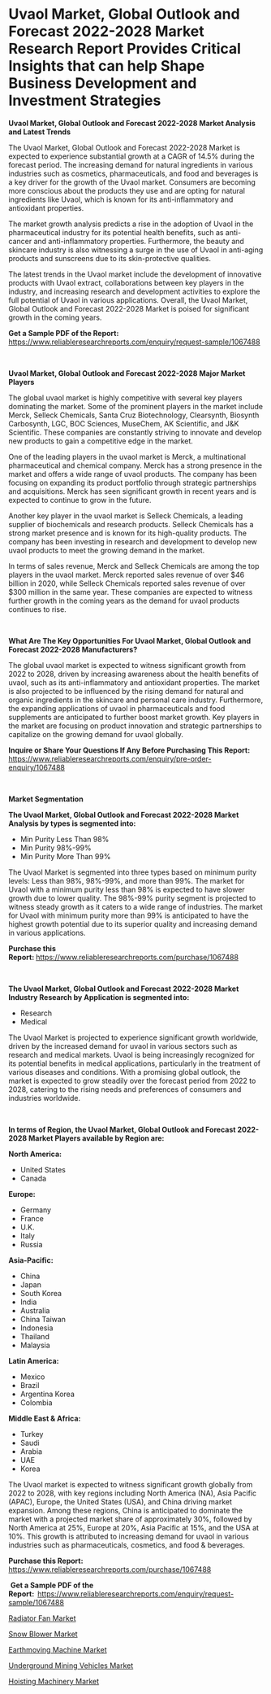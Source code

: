 <p><h1>Uvaol Market, Global Outlook and Forecast 2022-2028 Market Research Report Provides Critical Insights that can help Shape Business Development and Investment Strategies</h1></p><p><strong>Uvaol Market, Global Outlook and Forecast 2022-2028 Market Analysis and Latest Trends</strong></p>
<p><p>The Uvaol Market, Global Outlook and Forecast 2022-2028 Market is expected to experience substantial growth at a CAGR of 14.5% during the forecast period. The increasing demand for natural ingredients in various industries such as cosmetics, pharmaceuticals, and food and beverages is a key driver for the growth of the Uvaol market. Consumers are becoming more conscious about the products they use and are opting for natural ingredients like Uvaol, which is known for its anti-inflammatory and antioxidant properties.</p><p>The market growth analysis predicts a rise in the adoption of Uvaol in the pharmaceutical industry for its potential health benefits, such as anti-cancer and anti-inflammatory properties. Furthermore, the beauty and skincare industry is also witnessing a surge in the use of Uvaol in anti-aging products and sunscreens due to its skin-protective qualities.</p><p>The latest trends in the Uvaol market include the development of innovative products with Uvaol extract, collaborations between key players in the industry, and increasing research and development activities to explore the full potential of Uvaol in various applications. Overall, the Uvaol Market, Global Outlook and Forecast 2022-2028 Market is poised for significant growth in the coming years.</p></p>
<p><strong>Get a Sample PDF of the Report:&nbsp;</strong> <a href="https://www.reliableresearchreports.com/enquiry/request-sample/1067488">https://www.reliableresearchreports.com/enquiry/request-sample/1067488</a></p>
<p>&nbsp;</p>
<p><strong>Uvaol Market, Global Outlook and Forecast 2022-2028 Major Market Players</strong></p>
<p><p>The global uvaol market is highly competitive with several key players dominating the market. Some of the prominent players in the market include Merck, Selleck Chemicals, Santa Cruz Biotechnology, Clearsynth, Biosynth Carbosynth, LGC, BOC Sciences, MuseChem, AK Scientific, and J&K Scientific. These companies are constantly striving to innovate and develop new products to gain a competitive edge in the market.</p><p>One of the leading players in the uvaol market is Merck, a multinational pharmaceutical and chemical company. Merck has a strong presence in the market and offers a wide range of uvaol products. The company has been focusing on expanding its product portfolio through strategic partnerships and acquisitions. Merck has seen significant growth in recent years and is expected to continue to grow in the future.</p><p>Another key player in the uvaol market is Selleck Chemicals, a leading supplier of biochemicals and research products. Selleck Chemicals has a strong market presence and is known for its high-quality products. The company has been investing in research and development to develop new uvaol products to meet the growing demand in the market.</p><p>In terms of sales revenue, Merck and Selleck Chemicals are among the top players in the uvaol market. Merck reported sales revenue of over $46 billion in 2020, while Selleck Chemicals reported sales revenue of over $300 million in the same year. These companies are expected to witness further growth in the coming years as the demand for uvaol products continues to rise.</p></p>
<p>&nbsp;</p>
<p><strong>What Are The Key Opportunities For Uvaol Market, Global Outlook and Forecast 2022-2028 Manufacturers?</strong></p>
<p><p>The global uvaol market is expected to witness significant growth from 2022 to 2028, driven by increasing awareness about the health benefits of uvaol, such as its anti-inflammatory and antioxidant properties. The market is also projected to be influenced by the rising demand for natural and organic ingredients in the skincare and personal care industry. Furthermore, the expanding applications of uvaol in pharmaceuticals and food supplements are anticipated to further boost market growth. Key players in the market are focusing on product innovation and strategic partnerships to capitalize on the growing demand for uvaol globally.</p></p>
<p><strong>Inquire or Share Your Questions If Any Before Purchasing This Report:</strong> <a href="https://www.reliableresearchreports.com/enquiry/pre-order-enquiry/1067488">https://www.reliableresearchreports.com/enquiry/pre-order-enquiry/1067488</a></p>
<p>&nbsp;</p>
<p><strong>Market Segmentation</strong></p>
<p><strong>The Uvaol Market, Global Outlook and Forecast 2022-2028 Market Analysis by types is segmented into:</strong></p>
<p><ul><li>Min Purity Less Than 98%</li><li>Min Purity 98%-99%</li><li>Min Purity More Than 99%</li></ul></p>
<p><p>The Uvaol Market is segmented into three types based on minimum purity levels: Less than 98%, 98%-99%, and more than 99%. The market for Uvaol with a minimum purity less than 98% is expected to have slower growth due to lower quality. The 98%-99% purity segment is projected to witness steady growth as it caters to a wide range of industries. The market for Uvaol with minimum purity more than 99% is anticipated to have the highest growth potential due to its superior quality and increasing demand in various applications.</p></p>
<p><strong>Purchase this Report:&nbsp;</strong><a href="https://www.reliableresearchreports.com/purchase/1067488">https://www.reliableresearchreports.com/purchase/1067488</a></p>
<p>&nbsp;</p>
<p><strong>The Uvaol Market, Global Outlook and Forecast 2022-2028 Market Industry Research by Application is segmented into:</strong></p>
<p><ul><li>Research</li><li>Medical</li></ul></p>
<p><p>The Uvaol Market is projected to experience significant growth worldwide, driven by the increased demand for uvaol in various sectors such as research and medical markets. Uvaol is being increasingly recognized for its potential benefits in medical applications, particularly in the treatment of various diseases and conditions. With a promising global outlook, the market is expected to grow steadily over the forecast period from 2022 to 2028, catering to the rising needs and preferences of consumers and industries worldwide.</p></p>
<p>&nbsp;</p>
<p><strong>In terms of Region, the Uvaol Market, Global Outlook and Forecast 2022-2028 Market Players available by Region are:</strong></p>
<p>
    <p> <strong> North America: </strong>
        <ul>
            <li>United States</li>
            <li>Canada</li>
        </ul>
        </p> 
    <p> <strong> Europe: </strong>
        <ul>
            <li>Germany</li>
            <li>France</li>
            <li>U.K.</li>
            <li>Italy</li>
            <li>Russia</li>
        </ul>
        </p> 
    <p> <strong> Asia-Pacific: </strong>
        <ul>
            <li>China</li>
            <li>Japan</li>
            <li>South Korea</li>
            <li>India</li>
            <li>Australia</li>
            <li>China Taiwan</li>
            <li>Indonesia</li>
            <li>Thailand</li>
            <li>Malaysia</li>
        </ul>
        </p> 
    <p> <strong> Latin America: </strong>
        <ul>
            <li>Mexico</li>
            <li>Brazil</li>
            <li>Argentina Korea</li>
            <li>Colombia</li>
        </ul>
        </p> 
    <p> <strong> Middle East & Africa: </strong>
        <ul>
            <li>Turkey</li>
            <li>Saudi</li>
            <li>Arabia</li>
            <li>UAE</li>
            <li>Korea</li>
        </ul>
    </p>
    </p>
<p><p>The Uvaol market is expected to witness significant growth globally from 2022 to 2028, with key regions including North America (NA), Asia Pacific (APAC), Europe, the United States (USA), and China driving market expansion. Among these regions, China is anticipated to dominate the market with a projected market share of approximately 30%, followed by North America at 25%, Europe at 20%, Asia Pacific at 15%, and the USA at 10%. This growth is attributed to increasing demand for uvaol in various industries such as pharmaceuticals, cosmetics, and food & beverages.</p></p>
<p><strong>Purchase this Report: </strong><a href="https://www.reliableresearchreports.com/purchase/1067488">https://www.reliableresearchreports.com/purchase/1067488</a></p>
<p>&nbsp;<strong>Get a Sample PDF of the Report:&nbsp;&nbsp;</strong><a href="https://www.reliableresearchreports.com/enquiry/request-sample/1067488">https://www.reliableresearchreports.com/enquiry/request-sample/1067488</a></p>
<p><strong></strong></p>
<p><p><a href="https://medium.com/@mariliehowe/radiator-fan-market-insight-market-trends-growth-forecasted-from-2024-to-2031-4546bc3e20f3">Radiator Fan Market</a></p><p><a href="https://medium.com/@mariliehowe/snow-blower-market-research-report-its-history-and-forecast-2024-to-2031-99bd1afe3314">Snow Blower Market</a></p><p><a href="https://medium.com/@josueherzog/earthmoving-machine-market-insight-market-trends-growth-forecasted-from-2024-to-2031-545b1d2d84e4">Earthmoving Machine Market</a></p><p><a href="https://medium.com/@krithi.reportprime/decoding-underground-mining-vehicles-market-metrics-market-share-trends-and-growth-patterns-92e62f1d2d2c">Underground Mining Vehicles Market</a></p><p><a href="https://medium.com/@josueherzog/analyzing-hoisting-machinery-market-global-industry-perspective-and-forecast-2024-to-2031-065c1e0e5415">Hoisting Machinery Market</a></p></p>